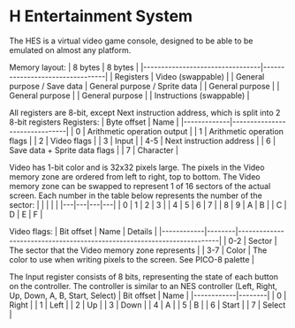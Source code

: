 # H Entertainment System
The HES is a virtual video game console, designed to be able to be emulated on almost any platform.

Memory layout:
| 8 bytes                         | 8 bytes                         |
|---------------------------------|---------------------------------|
| Registers                       | Video (swappable)               |
| General purpose / Save data     | General purpose / Sprite data   |
| General purpose                                                   |
| General purpose                                                   |
| General purpose                                                   |
| Instructions (swappable)                                          |

All registers are 8-bit, except Next instruction address, which is split into 2 8-bit registers
Registers:
| Byte offset | Name                          |
|-------------|-------------------------------|
| 0           | Arithmetic operation output   |
| 1           | Arithmetic operation flags    |
| 2           | Video flags                   |
| 3           | Input                         |
| 4-5         | Next instruction address      |
| 6           | Save data + Sprite data flags |
| 7           | Character                     |

Video has 1-bit color and is 32x32 pixels large. The pixels in the Video memory zone are ordered from left to right, top to bottom.
The Video memory zone can be swapped to represent 1 of 16 sectors of the actual screen. Each number in the table below represents the number of the sector:
|   |   |   |   |
|---|---|---|---|
| 0 | 1 | 2 | 3 |
| 4 | 5 | 6 | 7 |
| 8 | 9 | A | B |
| C | D | E | F |

Video flags:
| Bit offset | Name   | Details                                                                |
|------------|--------|------------------------------------------------------------------------|
| 0-2        | Sector | The sector that the Video memory zone represents                       |
| 3-7        | Color  | The color to use when writing pixels to the screen. See PICO-8 palette |

The Input register consists of 8 bits, representing the state of each button on the controller. The controller is similar to an NES controller (Left, Right, Up, Down, A, B, Start, Select)
| Bit offset | Name   |
|------------|--------|
| 0          | Right  |
| 1          | Left   |
| 2          | Up     |
| 3          | Down   |
| 4          | A      |
| 5          | B      |
| 6          | Start  |
| 7          | Select |


